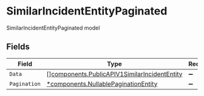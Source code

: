 # SimilarIncidentEntityPaginated

SimilarIncidentEntityPaginated model


## Fields

| Field                                                                                                        | Type                                                                                                         | Required                                                                                                     | Description                                                                                                  |
| ------------------------------------------------------------------------------------------------------------ | ------------------------------------------------------------------------------------------------------------ | ------------------------------------------------------------------------------------------------------------ | ------------------------------------------------------------------------------------------------------------ |
| `Data`                                                                                                       | [][components.PublicAPIV1SimilarIncidentEntity](../../models/components/publicapiv1similarincidententity.md) | :heavy_minus_sign:                                                                                           | N/A                                                                                                          |
| `Pagination`                                                                                                 | [*components.NullablePaginationEntity](../../models/components/nullablepaginationentity.md)                  | :heavy_minus_sign:                                                                                           | N/A                                                                                                          |